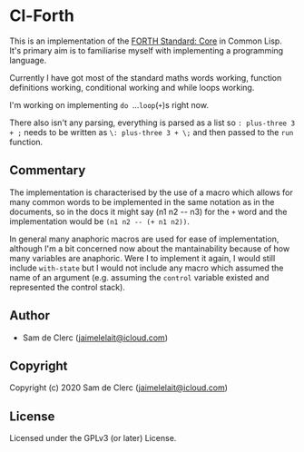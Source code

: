 # Cl-Forth

This is an implementation of the [FORTH Standard: Core](http://forth-standard.org/standard/core/INVERT) in Common Lisp. It's primary aim is to familiarise myself with implementing a programming language.

Currently I have got most of the standard maths words working, function definitions working, conditional working and while loops working.

I'm working on implementing `do `...`loop`(`+`)s right now.

There also isn't any parsing, everything is parsed as a list so `: plus-three 3 + ;` needs to be written as `\: plus-three 3 + \;` and then passed to the `run` function.

## Commentary 

The implementation is characterised by the use of a macro which allows for many common words to be implemented in the same notation as in the documents, so in the docs it might say (n1 n2 -- n3) for the `+` word and the implementation would be `(n1 n2 -- (+ n1 n2))`.

In general many anaphoric macros are used for ease of implementation, although I'm a bit concerned now about the mantainability because of how many variables are anaphoric. Were I to implement it again, I would still include `with-state` but I would not include any macro which assumed the name of an argument (e.g. assuming the `control` variable existed and represented the control stack).

## Author

* Sam de Clerc (jaimelelait@icloud.com)

## Copyright

Copyright (c) 2020 Sam de Clerc (jaimelelait@icloud.com)

## License

Licensed under the GPLv3 (or later) License.
